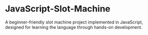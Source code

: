 # JavaScript-Slot-Machine
A beginner-friendly slot machine project implemented in JavaScript, designed for learning the language through hands-on development.
